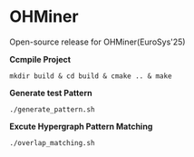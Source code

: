 # OHMiner
Open-source release for OHMiner(EuroSys'25)

**Ccmpile Project**
```
mkdir build & cd build & cmake .. & make
```

**Generate test Pattern**

```
./generate_pattern.sh
```


**Excute Hypergraph Pattern Matching**

```
./overlap_matching.sh
```
